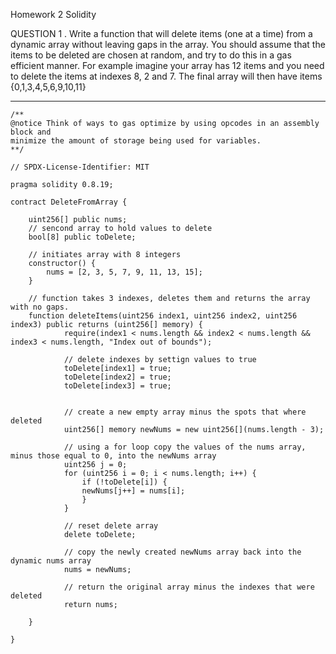 Homework 2
Solidity

QUESTION 1
. Write a function that will delete items (one at a time)
from a dynamic array without leaving gaps in the array.
You should assume that the items to be deleted are
chosen at random, and try to do this in a gas efficient
manner.
For example imagine your array has 12 items and you
need to delete the items at indexes 8, 2 and 7.
The final array will then have items {0,1,3,4,5,6,9,10,11}

---

    /**
    @notice Think of ways to gas optimize by using opcodes in an assembly block and
    minimize the amount of storage being used for variables.
    **/

    // SPDX-License-Identifier: MIT

    pragma solidity 0.8.19;

    contract DeleteFromArray {

        uint256[] public nums;
        // sencond array to hold values to delete
        bool[8] public toDelete;

        // initiates array with 8 integers
        constructor() {
            nums = [2, 3, 5, 7, 9, 11, 13, 15];
        }

        // function takes 3 indexes, deletes them and returns the array with no gaps.
        function deleteItems(uint256 index1, uint256 index2, uint256 index3) public returns (uint256[] memory) {
                require(index1 < nums.length && index2 < nums.length && index3 < nums.length, "Index out of bounds");

                // delete indexes by settign values to true
                toDelete[index1] = true;
                toDelete[index2] = true;
                toDelete[index3] = true;


                // create a new empty array minus the spots that where deleted
                uint256[] memory newNums = new uint256[](nums.length - 3);

                // using a for loop copy the values of the nums array, minus those equal to 0, into the newNums array
                uint256 j = 0;
                for (uint256 i = 0; i < nums.length; i++) {
                    if (!toDelete[i]) {
                    newNums[j++] = nums[i];
                    }
                }

                // reset delete array
                delete toDelete;

                // copy the newly created newNums array back into the dynamic nums array
                nums = newNums;

                // return the original array minus the indexes that were deleted
                return nums;

        }

    }
